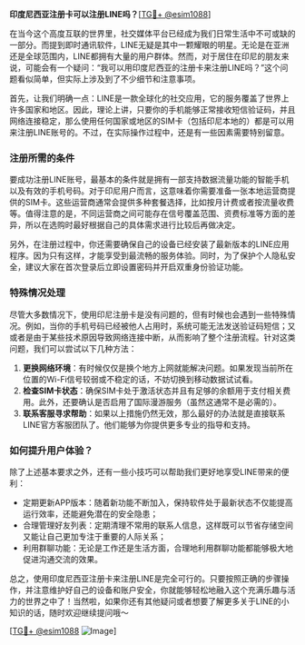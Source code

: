**印度尼西亚注册卡可以注册LINE吗？**[[TG💪+ @esim1088](https://t.me/s/esim1088)]

在当今这个高度互联的世界里，社交媒体平台已经成为我们日常生活中不可或缺的一部分。而提到即时通讯软件，LINE无疑是其中一颗耀眼的明星。无论是在亚洲还是全球范围内，LINE都拥有大量的用户群体。然而，对于居住在印尼的朋友来说，可能会有一个疑问：“我可以用印度尼西亚的注册卡来注册LINE吗？”这个问题看似简单，但实际上涉及到了不少细节和注意事项。

首先，让我们明确一点：LINE是一款全球化的社交应用，它的服务覆盖了世界上许多国家和地区。因此，理论上讲，只要你的手机能够正常接收短信验证码，并且网络连接稳定，那么使用任何国家或地区的SIM卡（包括印尼本地的）都是可以用来注册LINE账号的。不过，在实际操作过程中，还是有一些因素需要特别留意。

### 注册所需的条件

要成功注册LINE账号，最基本的条件就是拥有一部支持数据流量功能的智能手机以及有效的手机号码。对于印尼用户而言，这意味着你需要准备一张本地运营商提供的SIM卡。这些运营商通常会提供多种套餐选择，比如按月计费或者按流量收费等。值得注意的是，不同运营商之间可能存在信号覆盖范围、资费标准等方面的差异，所以在选购时最好根据自己的具体需求进行比较后再做决定。

另外，在注册过程中，你还需要确保自己的设备已经安装了最新版本的LINE应用程序。因为只有这样，才能享受到最流畅的服务体验。同时，为了保护个人隐私安全，建议大家在首次登录后立即设置密码并开启双重身份验证功能。

### 特殊情况处理

尽管大多数情况下，使用印尼注册卡是没有问题的，但有时候也会遇到一些特殊情况。例如，当你的手机号码已经被他人占用时，系统可能无法发送验证码短信；又或者是由于某些技术原因导致网络连接中断，从而影响了整个注册流程。针对这类问题，我们可以尝试以下几种方法：

1. **更换网络环境**：有时候仅仅是换个地方上网就能解决问题。如果发现当前所在位置的Wi-Fi信号较弱或不稳定的话，不妨切换到移动数据试试看。
2. **检查SIM卡状态**：确保SIM卡处于激活状态并且有足够的余额用于支付相关费用。此外，还要确认是否启用了国际漫游服务（虽然这通常不是必需的）。
3. **联系客服寻求帮助**：如果以上措施仍然无效，那么最好的办法就是直接联系LINE官方客服团队了。他们能够为你提供更多专业的指导和支持。

### 如何提升用户体验？

除了上述基本要求之外，还有一些小技巧可以帮助我们更好地享受LINE带来的便利：

- 定期更新APP版本：随着新功能不断加入，保持软件处于最新状态不仅能提高运行效率，还能避免潜在的安全隐患；
- 合理管理好友列表：定期清理不常用的联系人信息，这样既可以节省存储空间又能让自己更加专注于重要的人际关系；
- 利用群聊功能：无论是工作还是生活方面，合理地利用群聊功能都能够极大地促进沟通交流的效果。

总之，使用印度尼西亚注册卡来注册LINE是完全可行的。只要按照正确的步骤操作，并注意维护好自己的设备和账户安全，你就能够轻松地融入这个充满乐趣与活力的世界之中了！当然啦，如果你还有其他疑问或者想要了解更多关于LINE的小知识的话，随时欢迎继续提问哦～

[[TG💪+ @esim1088](https://t.me/s/esim1088) ![Image](https://i.postimg.cc/4NQfJmqS/Snipaste-2025-05-13-00-14-12.png)]